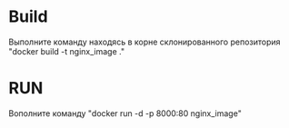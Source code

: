 # Build
Выполните команду находясь в корне склонированного репозитория 
"docker build -t nginx_image ."

# RUN
Вополните команду 
"docker run -d -p 8000:80 nginx_image"
